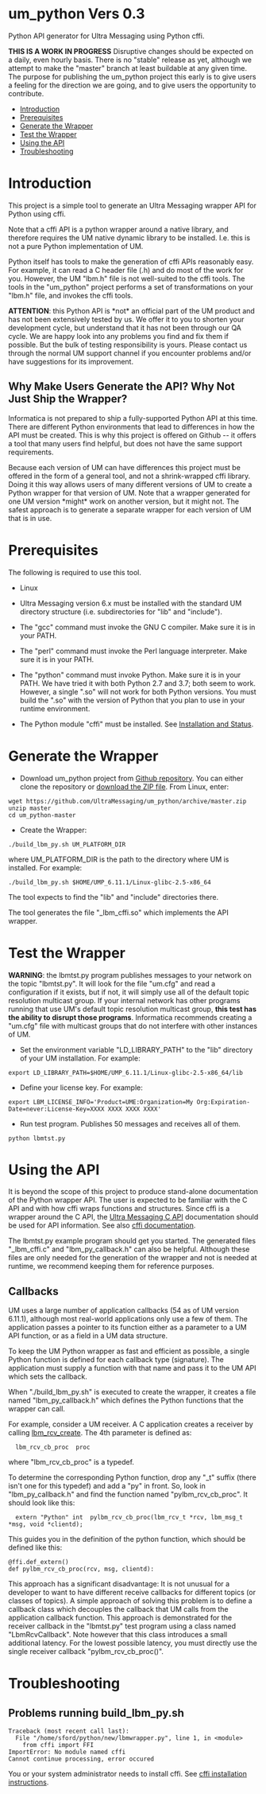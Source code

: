 # um_python Vers 0.3
Python API generator for Ultra Messaging using Python cffi.

**THIS IS A WORK IN PROGRESS** Disruptive changes should be expected
on a daily, even hourly basis.
There is no "stable" release as yet, although we attempt to make the
"master" branch at least buildable at any given time.
The purpose for publishing the um_python project this early is to give
users a feeling for the direction we are going, and to give users the
opportunity to contribute.

* [Introduction](#introduction)
* [Prerequisites](#prerequisites)
* [Generate the Wrapper](#generate-the-wrapper)
* [Test the Wrapper](#test-the-wrapper)
* [Using the API](#using-the-api)
* [Troubleshooting](#troubleshooting)

# Introduction

This project is a simple tool to generate an Ultra Messaging wrapper API for
Python using cffi.

Note that a cffi API is a python wrapper around a native library,
and therefore requires the UM native dynamic library to be installed.
I.e. this is not a pure Python implementation of UM.

Python itself has tools to make the generation of cffi APIs reasonably easy.
For example, it can read a C header file (.h) and do most of the work for you.
However, the UM "lbm.h" file is not well-suited to the cffi tools.
The tools in the "um_python" project performs a set of transformations on
your "lbm.h" file, and invokes the cffi tools.

**ATTENTION**: this Python API is \*not\* an official part of the UM
product and has not been extensively tested by us.
We offer it to you to shorten your development cycle, but understand that
it has not been through our QA cycle.
We are happy look into any problems you find and fix them if possible.
But the bulk of testing responsibility is yours.
Please contact us through the normal UM support channel if you encounter
problems and/or have suggestions for its improvement.

## Why Make Users Generate the API? Why Not Just Ship the Wrapper?

Informatica is not prepared to ship a fully-supported Python API at this time.
There are different Python environments that lead to differences in how
the API must be created.
This is why this project is offered on Github -- it offers a tool that many
users find helpful, but does not have the same support requirements.

Because each version of UM can have differences this project must be
offered in the form of a general tool, and not a shrink-wrapped cffi
library.
Doing it this way allows users of many different versions of UM to create
a Python wrapper for that version of UM.
Note that a wrapper generated for one UM version \*might\* work on another
version, but it might not.
The safest approach is to generate a separate wrapper for each version of
UM that is in use.


# Prerequisites

The following is required to use this tool.

* Linux

* Ultra Messaging version 6.x must be installed with the standard UM directory
structure (i.e. subdirectories for "lib" and "include").

* The "gcc" command must invoke the GNU C compiler.
Make sure it is in your PATH.

* The "perl" command must invoke the Perl language interpreter.
Make sure it is in your PATH.

* The "python" command must invoke Python.
Make sure it is in your PATH.
We have tried it with both Python 2.7 and 3.7; both seem to work.
However, a single ".so" will not work for both Python versions.
You must build the ".so" with the version of Python that you plan to use
in your runtime environment.

* The Python module "cffi" must be installed.
See [Installation and Status](https://cffi.readthedocs.io/en/latest/installation.html).

# Generate the Wrapper

* Download um_python project from
[Github repository](https://github.com/UltraMessaging/um_python).
You can either clone the repository or
[download the ZIP file](https://github.com/UltraMessaging/um_python/archive/master.zip).
From Linux, enter:
```
wget https://github.com/UltraMessaging/um_python/archive/master.zip
unzip master
cd um_python-master
```

* Create the Wrapper:
```
./build_lbm_py.sh UM_PLATFORM_DIR
```
where UM_PLATFORM_DIR is the path to the directory where UM is installed.
For example:
```
./build_lbm_py.sh $HOME/UMP_6.11.1/Linux-glibc-2.5-x86_64
```
The tool expects to find the "lib" and "include" directories there.

The tool generates the file "_lbm_cffi.so" which implements the API wrapper.

# Test the Wrapper

**WARNING**: the lbmtst.py program publishes messages to your network on
the topic "lbmtst.py".
It will look for the file "um.cfg" and read a configuration if it exists,
but if not, it will simply use all of the default topic resolution multicast
group.
If your internal network has other programs running that use UM's
default topic resolution multicast group, **this test has the ability to
disrupt those programs**.
Informatica recommends creating a "um.cfg" file with multicast groups that
do not interfere with other instances of UM.

* Set the environment variable "LD_LIBRARY_PATH" to the "lib" directory of
your UM installation.
For example:
```
export LD_LIBRARY_PATH=$HOME/UMP_6.11.1/Linux-glibc-2.5-x86_64/lib
```

* Define your license key.
For example:
```
export LBM_LICENSE_INFO='Product=UME:Organization=My Org:Expiration-Date=never:License-Key=XXXX XXXX XXXX XXXX'
```

* Run test program.
Publishes 50 messages and receives all of them.
```
python lbmtst.py
```

# Using the API

It is beyond the scope of this project to produce stand-alone documentation
of the Python wrapper API.
The user is expected to be familiar with the C API and with how cffi
wraps functions and structures.
Since cffi is a wrapper around the C API, the
[Ultra Messaging C API](https://ultramessaging.github.io/currdoc/doc/API/index.html)
documentation should be used for API information.
See also
[cffi documentation](https://cffi.readthedocs.io/en/latest/overview.html).

The lbmtst.py example program should get you started.
The generated files "_lbm_cffi.c" and "lbm_py_callback.h" can also be helpful.
Although these files are only needed for the generation of the wrapper and
not is needed at runtime, we recommend keeping them for reference purposes.

## Callbacks

UM uses a large number of application callbacks (54 as of UM version 6.11.1),
although most real-world applications only use a few of them.
The application passes a pointer to its function either as a parameter to
a UM API function, or as a field in a UM data structure.

To keep the UM Python wrapper as fast and efficient as possible, a single
Python function is defined for each callback type (signature).
The application must supply a function with that name and pass it to the
UM API which sets the callback.

When "./build_lbm_py.sh" is executed to create the wrapper, it creates
a file named "lbm_py_callback.h" which defines the Python functions that
the wrapper can call.

For example, consider a UM receiver.
A C application creates a receiver by calling
[lbm_rcv_create](https://ultramessaging.github.io/currdoc/doc/API/lbm_8h.html#aa7491c50fefbc2b70f8035fce7ac1477).
The 4th parameter is defined as:
```
  lbm_rcv_cb_proc  proc
```
where "lbm_rcv_cb_proc" is a typedef.

To determine the corresponding Python function, drop any "_t" suffix
(there isn't one for this typedef) and add a "py" in front.
So, look in "lbm_py_callback.h" and find the function named
"pylbm_rcv_cb_proc".
It should look like this:
```
  extern "Python" int  pylbm_rcv_cb_proc(lbm_rcv_t *rcv, lbm_msg_t *msg, void *clientd);
```

This guides you in the definition of the python function, which should be
defined like this:
```
@ffi.def_extern()
def pylbm_rcv_cb_proc(rcv, msg, clientd):
```

This approach has a significant disadvantage:
It is not unusual for a developer to want to have different receive
callbacks for different topics (or classes of topics).
A simple approach of solving this problem is to define a callback class which
decouples the callback that UM calls from the application callback
function.
This approach is demonstrated for the receiver callback in the "lbmtst.py"
test program using a class named "LbmRcvCallback".
Note however that this class introduces a small additional latency.
For the lowest possible latency, you must directly use the single receiver
callback "pylbm_rcv_cb_proc()".

# Troubleshooting

## Problems running build_lbm_py.sh

```
Traceback (most recent call last):
  File "/home/sford/python/new/lbmwrapper.py", line 1, in <module>
    from cffi import FFI
ImportError: No module named cffi
Cannot continue processing, error occured
```

You or your system administrator needs to install cffi.
See [cffi installation instructions](https://cffi.readthedocs.io/en/latest/installation.html).
